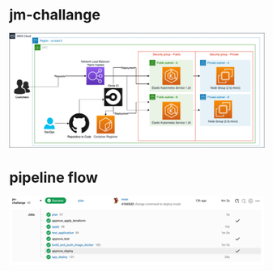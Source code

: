 # jm-challange

<img src="/diagram/diagram.png" alt="Arquitetura"/>


# pipeline flow

<img src="/diagram/pipeline_flow.png" alt="Pipeline Fluxo"/>
